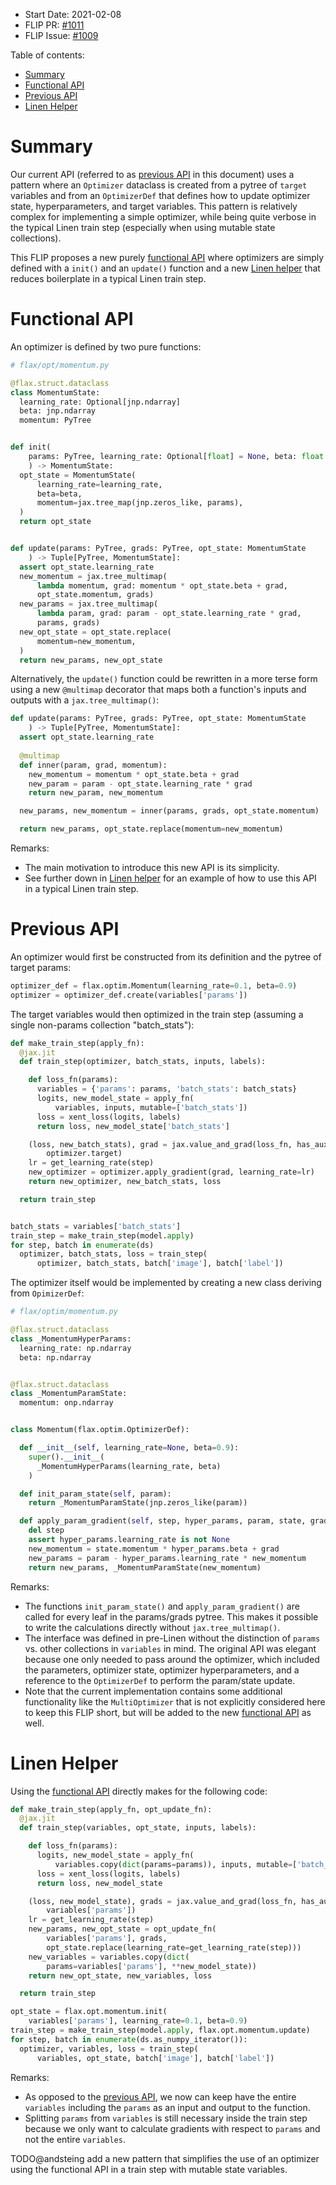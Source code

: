 - Start Date: 2021-02-08
- FLIP PR: [#1011](https://github.com/google/flax/pull/1011)
- FLIP Issue: [#1009](https://github.com/google/flax/issues/1009)

Table of contents:

- [Summary]
- [Functional API]
- [Previous API]
- [Linen Helper]

# Summary
[summary]: #summary

Our current API (referred to as [previous API] in this document) uses a pattern
where an `Optimizer` dataclass is created from a pytree of `target` variables
and from an `OptimizerDef` that defines how to update optimizer state,
hyperparameters, and target variables. This pattern is relatively complex for
implementing a simple optimizer, while being quite verbose in the typical Linen
train step (especially when using mutable state collections).

This FLIP proposes a new purely [functional API] where optimizers are simply
defined with a `init()` and an `update()` function and a new [Linen helper] that
reduces boilerplate in a typical Linen train step.


# Functional API
[Functional API]: #functional-api

An optimizer is defined by two pure functions:

```python
# flax/opt/momentum.py

@flax.struct.dataclass
class MomentumState:
  learning_rate: Optional[jnp.ndarray]
  beta: jnp.ndarray
  momentum: PyTree


def init(
    params: PyTree, learning_rate: Optional[float] = None, beta: float = 0.9
    ) -> MomentumState:
  opt_state = MomentumState(
      learning_rate=learning_rate,
      beta=beta,
      momentum=jax.tree_map(jnp.zeros_like, params),
  )
  return opt_state


def update(params: PyTree, grads: PyTree, opt_state: MomentumState
    ) -> Tuple[PyTree, MomentumState]:
  assert opt_state.learning_rate
  new_momentum = jax.tree_multimap(
      lambda momentum, grad: momentum * opt_state.beta + grad,
      opt_state.momentum, grads)
  new_params = jax.tree_multimap(
      lambda param, grad: param - opt_state.learning_rate * grad,
      params, grads)
  new_opt_state = opt_state.replace(
      momentum=new_momentum,
  )
  return new_params, new_opt_state
```

Alternatively, the `update()` function could be rewritten in a more terse form
using a new `@multimap` decorator that maps both a function's inputs and outputs
with a `jax.tree_multimap()`:

```python
def update(params: PyTree, grads: PyTree, opt_state: MomentumState
    ) -> Tuple[PyTree, MomentumState]:
  assert opt_state.learning_rate
  
  @multimap
  def inner(param, grad, momentum):
    new_momentum = momentum * opt_state.beta + grad
    new_param = param - opt_state.learning_rate * grad
    return new_param, new_momentum

  new_params, new_momentum = inner(params, grads, opt_state.momentum)

  return new_params, opt_state.replace(momentum=new_momentum)
```

Remarks:

- The main motivation to introduce this new API is its simplicity.
- See further down in [Linen helper] for an example of how to use this API in a
  typical Linen train step.


# Previous API
[previous API]: #previous-api

An optimizer would first be constructed from its definition and the pytree of
target params:

```python
optimizer_def = flax.optim.Momentum(learning_rate=0.1, beta=0.9)
optimizer = optimizer_def.create(variables['params'])
```

The target variables would then optimized in the train step (assuming a single
non-params collection "batch_stats"):

```python
def make_train_step(apply_fn):
  @jax.jit
  def train_step(optimizer, batch_stats, inputs, labels):

    def loss_fn(params):
      variables = {'params': params, 'batch_stats': batch_stats}
      logits, new_model_state = apply_fn(
          variables, inputs, mutable=['batch_stats'])
      loss = xent_loss(logits, labels)
      return loss, new_model_state['batch_stats']

    (loss, new_batch_stats), grad = jax.value_and_grad(loss_fn, has_aux=True)(
        optimizer.target)
    lr = get_learning_rate(step)
    new_optimizer = optimizer.apply_gradient(grad, learning_rate=lr)
    return new_optimizer, new_batch_stats, loss

  return train_step


batch_stats = variables['batch_stats']
train_step = make_train_step(model.apply)
for step, batch in enumerate(ds)
  optimizer, batch_stats, loss = train_step(
      optimizer, batch_stats, batch['image'], batch['label'])
```

The optimizer itself would be implemented by creating a new class deriving
from `OpimizerDef`:

```python
# flax/optim/momentum.py

@flax.struct.dataclass
class _MomentumHyperParams:
  learning_rate: np.ndarray
  beta: np.ndarray


@flax.struct.dataclass
class _MomentumParamState:
  momentum: onp.ndarray


class Momentum(flax.optim.OptimizerDef):

  def __init__(self, learning_rate=None, beta=0.9):
    super().__init__(
      _MomentumHyperParams(learning_rate, beta)
    )

  def init_param_state(self, param):
    return _MomentumParamState(jnp.zeros_like(param))

  def apply_param_gradient(self, step, hyper_params, param, state, grad):
    del step
    assert hyper_params.learning_rate is not None
    new_momentum = state.momentum * hyper_params.beta + grad
    new_params = param - hyper_params.learning_rate * new_momentum
    return new_params, _MomentumParamState(new_momentum)
```

Remarks:

- The functions `init_param_state()` and `apply_param_gradient()` are called
  for every leaf in the params/grads pytree. This makes it possible to write the
  calculations directly without `jax.tree_multimap()`.
- The interface was defined in pre-Linen without the distinction of `params` vs.
  other collections in `variables` in mind. The original API was elegant because
  one only needed to pass around the optimizer, which included the parameters,
  optimizer state, optimizer hyperparameters, and a reference to the
  `OptimizerDef` to perform the param/state update.
- Note that the current implementation contains some additional functionality
  like the `MultiOptimizer` that is not explicitly considered here to keep this
  FLIP short, but will be added to the new [functional API] as well.


# Linen Helper
[Linen helper]: #linen-helper

Using the [functional API] directly makes for the following code:

```python
def make_train_step(apply_fn, opt_update_fn):
  @jax.jit
  def train_step(variables, opt_state, inputs, labels):

    def loss_fn(params):
      logits, new_model_state = apply_fn(
          variables.copy(dict(params=params)), inputs, mutable=['batch_stats'])
      loss = xent_loss(logits, labels)
      return loss, new_model_state

    (loss, new_model_state), grads = jax.value_and_grad(loss_fn, has_aux=True)(
        variables['params'])
    lr = get_learning_rate(step)
    new_params, new_opt_state = opt_update_fn(
        variables['params'], grads,
        opt_state.replace(learning_rate=get_learning_rate(step)))
    new_variables = variables.copy(dict(
        params=variables['params'], **new_model_state))
    return new_opt_state, new_variables, loss

  return train_step

opt_state = flax.opt.momentum.init(
    variables['params'], learning_rate=0.1, beta=0.9)
train_step = make_train_step(model.apply, flax.opt.momentum.update)
for step, batch in enumerate(ds.as_numpy_iterator()):
  optimizer, variables, loss = train_step(
      variables, opt_state, batch['image'], batch['label'])
```

Remarks:

- As opposed to the [previous API], we now can keep have the entire `variables` 
  including the `params` as an input and output to the function.
- Splitting `params` from `variables` is still necessary inside the train step
  because we only want to calculate gradients with respect to `params` and not
  the entire `variables`.

TODO@andsteing add a new pattern that simplifies the use of an optimizer using
the functional API in a train step with mutable state variables.